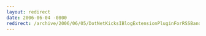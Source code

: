 ```yaml
---
layout: redirect
date: 2006-06-04 -0800
redirect: /archive/2006/06/05/DotNetKicksIBlogExtensionPluginForRSSBanditAndOthers.aspx/
---
```

